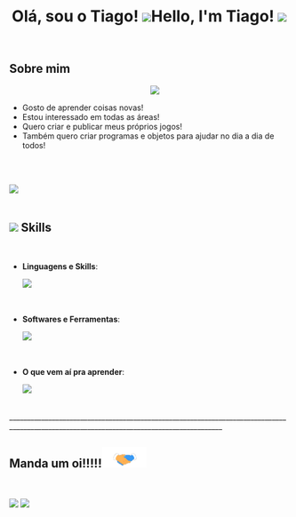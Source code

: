 
<h1 align="center"><b>Olá, sou o Tiago! </b><img src="http://25.media.tumblr.com/tumblr_m6pba10P1P1ra452ho1_500.gif" width="40"><b>Hello, I'm Tiago! </b><img src="http://25.media.tumblr.com/tumblr_m6pba10P1P1ra452ho1_500.gif" width="40"></h1>




<br>


	
##  **Sobre mim**

<img align="right" src="https://64.media.tumblr.com/a341d1f767b05251792b7c021b06d909/tumblr_msavr9itu81scncwdo1_500.gifv" width = 250px>

<br>

- Gosto de aprender coisas novas!
- Estou interessado em todas as áreas!
- Quero criar e publicar meus próprios jogos!
- Também quero criar programas e objetos para ajudar no dia a dia de todos!

<br><br>

<img src="https://user-images.githubusercontent.com/73097560/115834477-dbab4500-a447-11eb-908a-139a6edaec5c.gif"><br><br>

## <img src="https://media2.giphy.com/media/QssGEmpkyEOhBCb7e1/giphy.gif?cid=ecf05e47a0n3gi1bfqntqmob8g9aid1oyj2wr3ds3mg700bl&rid=giphy.gif" width ="25"><b> Skills</b>
<br>

<p align="center">

- **Linguagens e Skills**:
    
  	<a href="https://skillicons.dev">
    <img src="https://skillicons.dev/icons?i=py,mysql,html,css,java,godot" />
  </a>

<br>

- **Softwares e Ferramentas**:

   
    <a href="https://skillicons.dev">
    <img src="https://skillicons.dev/icons?i=figma,vscode,eclipse,github,lua" />
    </a>

<br>



- **O que vem aí pra aprender**:
	
	<a href="https://skillicons.dev">
    <img src="https://skillicons.dev/icons?i=arduino,cs,docker,nodejs,react,tailwind&perline=14" />
  </a>
	
<br>
__________________________________________________________________________________________________________________________________________


## <b> Manda um oi!!!!!</b><img src="https://github.com/0xAbdulKhalid/0xAbdulKhalid/raw/main/assets/mdImages/handshake.gif" width ="80">
<br>


<br>
<img src="https://user-images.githubusercontent.com/73097560/115834477-dbab4500-a447-11eb-908a-139a6edaec5c.gif">

<img src="https://i.kym-cdn.com/photos/images/original/001/460/863/02c.gif">
<br>
<br>
<br>




